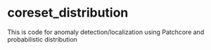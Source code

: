 # coreset_distribution
This is code for anomaly detection/localization using Patchcore and probabilistic distribution
